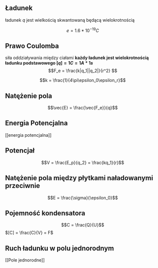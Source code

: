## Ładunek

ładunek $q$ jest wielkością skwantowaną będącą wielokrotnością

$$e = 1.6 * 10^{-19}C$$

## Prawo Coulomba

siła oddziaływania między ciałami
**każdy ładunek jest wielokrotnością ładunku podstawowego $[q] = 1C = 1A*1s$**
$$F_e = \frac{k|q_1||q_2|}{r^2} $$

$$k = \frac{1}{4\pi\epsilon_0\epsilon_r}$$

## Natężenie pola

$$\vec{E} = \frac{\vec{F_e}}{q}$$
## Energia Potencjalna

[[energia potencjalna]]


## Potencjał 

$$V = \frac{E_p}{q_2} = \frac{kq_1}{r}$$
## Natężenie pola między płytkami naładowanymi przeciwnie
$$E = \frac{\sigma}{\epsilon_0}$$

## Pojemność kondensatora

$$C = \frac{Q}{U}$$
$[C] = \frac{C}{V} = F$

## Ruch ładunku w polu jednorodnym

[[Pole jednorodne]]


